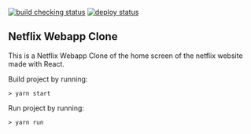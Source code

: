 [![build checking status](https://github.com/caiopetruccirosa/netflix-webapp-clone/workflows/build-checking/badge.svg)](https://github.com/caiopetruccirosa/netflix-webapp-clone/actions?query=workflow%3Abuild-checking) [![deploy status](https://github.com/caiopetruccirosa/netflix-webapp-clone/workflows/deploy/badge.svg)](https://github.com/caiopetruccirosa/netflix-webapp-clone/actions?query=workflow%3Adeploy)

## Netflix Webapp Clone

This is a Netflix Webapp Clone of the home screen of the netflix website made with React.

Build project by running:

```
> yarn start
```

Run project by running:

```
> yarn run
```
